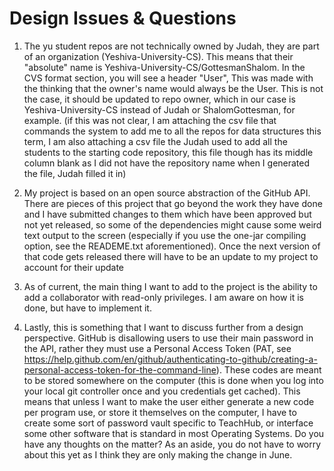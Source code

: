 # Design Issues & Questions

1. The yu student repos are not technically owned by Judah, they are part of an organization (Yeshiva-University-CS). This means that their "absolute" name is Yeshiva-University-CS/GottesmanShalom. In the CVS format section, you will see a header "User", This was made with the thinking that the owner's name would always be the User. This is not the case, it should be updated to repo owner, which in our case is  Yeshiva-University-CS instead of Judah or ShalomGottesman, for example. (if this was not clear, I am attaching the csv file that commands the system to add me to all the repos for data structures this term, I am also attaching a csv file the Judah used to add all the students to the starting code repository, this file though has its middle column blank as I did not have the repository name when I generated the file, Judah filled it in)

2. My project is based on an open source abstraction of the GitHub API. There are pieces of this project that go beyond the work they have done and I have submitted changes to them which have been approved but not yet released, so some of the dependencies might cause some weird text output to the screen (especially if you use the one-jar compiling option, see the READEME.txt aforementioned). Once the next version of that code gets released there will have to be an update to my project to account for their update

3. As of current, the main thing I want to add to the project is the ability to add a collaborator with read-only privileges. I am aware on how it is done, but have to implement it.

4. Lastly, this is something that I want to discuss further from a design perspective. GitHub is disallowing users to use their main password in the API, rather they must use a Personal Access Token (PAT, see https://help.github.com/en/github/authenticating-to-github/creating-a-personal-access-token-for-the-command-line). These codes are meant to be stored somewhere on the computer (this is done when you log into your local git controller once and you credentials get cached). This means that unless I want to make the user either generate a new code per program use, or store it themselves on the computer, I have to create some sort of password vault specific to TeachHub, or interface some other software that is standard in most Operating Systems. Do you have any thoughts on the matter? As an aside, you do not have to worry about this yet as I think they are only making the change in June.